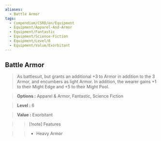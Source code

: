 ```yaml
---
aliases:
  - Battle Armor
tags:
  - Compendium/CSRD/en/Equipment
  - Equipment/Apparel-And-Armor
  - Equipment/Fantastic
  - Equipment/Science-Fiction
  - Equipment/Level/6
  - Equipment/Value/Exorbitant
---
```

    
      
## Battle Armor      
      
>As battlesuit, but grants an additional +3 to Armor in addition to the 3 Armor, and encumbers as light Armor. In addition, the wearer gains +1 to their Might Edge and +5 to their Might Pool.      
> **Options :** Apparel & Armor, Fantastic, Science Fiction      
> **Level :** 6      
> **Value :** Exorbitant      
>>[!note] Features      
>> - Heavy Armor